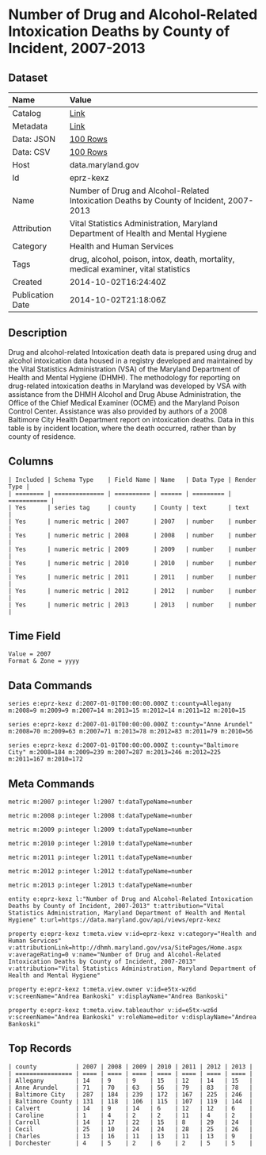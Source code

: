 # Number of Drug and Alcohol-Related Intoxication Deaths by County of Incident, 2007-2013

## Dataset

| Name | Value |
| :--- | :---- |
| Catalog | [Link](https://catalog.data.gov/dataset/number-of-drug-and-alcohol-related-intoxication-deaths-by-county-of-incident-2007-2013-2ab0c) |
| Metadata | [Link](https://data.maryland.gov/api/views/eprz-kexz) |
| Data: JSON | [100 Rows](https://data.maryland.gov/api/views/eprz-kexz/rows.json?max_rows=100) |
| Data: CSV | [100 Rows](https://data.maryland.gov/api/views/eprz-kexz/rows.csv?max_rows=100) |
| Host | data.maryland.gov |
| Id | eprz-kexz |
| Name | Number of Drug and Alcohol-Related Intoxication Deaths by County of Incident, 2007-2013 |
| Attribution | Vital Statistics Administration, Maryland Department of Health and Mental Hygiene |
| Category | Health and Human Services |
| Tags | drug, alcohol, poison, intox, death, mortality, medical examiner, vital statistics |
| Created | 2014-10-02T16:24:40Z |
| Publication Date | 2014-10-02T21:18:06Z |

## Description

Drug and alcohol-related Intoxication death data is prepared using drug and alcohol intoxication data housed in a registry developed and maintained by the Vital Statistics Administration (VSA) of the Maryland Department of Health and Mental Hygiene (DHMH). The methodology for reporting on drug-related intoxication deaths in Maryland was developed by VSA with assistance from the DHMH Alcohol and Drug Abuse Administration, the Office of the Chief Medical Examiner (OCME) and the Maryland Poison Control Center. Assistance was also provided by authors of a 2008 Baltimore City Health Department report on intoxication deaths. Data in this table is by incident location, where the death occurred, rather than by county of residence.

## Columns

```ls
| Included | Schema Type    | Field Name | Name   | Data Type | Render Type |
| ======== | ============== | ========== | ====== | ========= | =========== |
| Yes      | series tag     | county     | County | text      | text        |
| Yes      | numeric metric | 2007       | 2007   | number    | number      |
| Yes      | numeric metric | 2008       | 2008   | number    | number      |
| Yes      | numeric metric | 2009       | 2009   | number    | number      |
| Yes      | numeric metric | 2010       | 2010   | number    | number      |
| Yes      | numeric metric | 2011       | 2011   | number    | number      |
| Yes      | numeric metric | 2012       | 2012   | number    | number      |
| Yes      | numeric metric | 2013       | 2013   | number    | number      |
```

## Time Field

```ls
Value = 2007
Format & Zone = yyyy
```

## Data Commands

```ls
series e:eprz-kexz d:2007-01-01T00:00:00.000Z t:county=Allegany m:2008=9 m:2009=9 m:2007=14 m:2013=15 m:2012=14 m:2011=12 m:2010=15

series e:eprz-kexz d:2007-01-01T00:00:00.000Z t:county="Anne Arundel" m:2008=70 m:2009=63 m:2007=71 m:2013=78 m:2012=83 m:2011=79 m:2010=56

series e:eprz-kexz d:2007-01-01T00:00:00.000Z t:county="Baltimore City" m:2008=184 m:2009=239 m:2007=287 m:2013=246 m:2012=225 m:2011=167 m:2010=172
```

## Meta Commands

```ls
metric m:2007 p:integer l:2007 t:dataTypeName=number

metric m:2008 p:integer l:2008 t:dataTypeName=number

metric m:2009 p:integer l:2009 t:dataTypeName=number

metric m:2010 p:integer l:2010 t:dataTypeName=number

metric m:2011 p:integer l:2011 t:dataTypeName=number

metric m:2012 p:integer l:2012 t:dataTypeName=number

metric m:2013 p:integer l:2013 t:dataTypeName=number

entity e:eprz-kexz l:"Number of Drug and Alcohol-Related Intoxication Deaths by County of Incident, 2007-2013" t:attribution="Vital Statistics Administration, Maryland Department of Health and Mental Hygiene" t:url=https://data.maryland.gov/api/views/eprz-kexz

property e:eprz-kexz t:meta.view v:id=eprz-kexz v:category="Health and Human Services" v:attributionLink=http://dhmh.maryland.gov/vsa/SitePages/Home.aspx v:averageRating=0 v:name="Number of Drug and Alcohol-Related Intoxication Deaths by County of Incident, 2007-2013" v:attribution="Vital Statistics Administration, Maryland Department of Health and Mental Hygiene"

property e:eprz-kexz t:meta.view.owner v:id=e5tx-wz6d v:screenName="Andrea Bankoski" v:displayName="Andrea Bankoski"

property e:eprz-kexz t:meta.view.tableauthor v:id=e5tx-wz6d v:screenName="Andrea Bankoski" v:roleName=editor v:displayName="Andrea Bankoski"
```

## Top Records

```ls
| county           | 2007 | 2008 | 2009 | 2010 | 2011 | 2012 | 2013 | 
| ================ | ==== | ==== | ==== | ==== | ==== | ==== | ==== | 
| Allegany         | 14   | 9    | 9    | 15   | 12   | 14   | 15   | 
| Anne Arundel     | 71   | 70   | 63   | 56   | 79   | 83   | 78   | 
| Baltimore City   | 287  | 184  | 239  | 172  | 167  | 225  | 246  | 
| Baltimore County | 131  | 118  | 106  | 115  | 107  | 119  | 144  | 
| Calvert          | 14   | 9    | 14   | 6    | 12   | 12   | 6    | 
| Caroline         | 1    | 4    | 2    | 2    | 11   | 4    | 2    | 
| Carroll          | 14   | 17   | 22   | 15   | 8    | 29   | 24   | 
| Cecil            | 25   | 10   | 24   | 24   | 28   | 25   | 26   | 
| Charles          | 13   | 16   | 11   | 13   | 11   | 13   | 9    | 
| Dorchester       | 4    | 5    | 2    | 6    | 2    | 5    | 5    | 
```